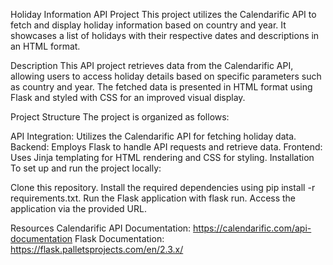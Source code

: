 Holiday Information API Project
This project utilizes the Calendarific API to fetch and display holiday information based on country and year. It showcases a list of holidays with their respective dates and descriptions in an HTML format.

Description
This API project retrieves data from the Calendarific API, allowing users to access holiday details based on specific parameters such as country and year. The fetched data is presented in HTML format using Flask and styled with CSS for an improved visual display.

Project Structure
The project is organized as follows:

API Integration: Utilizes the Calendarific API for fetching holiday data.
Backend: Employs Flask to handle API requests and retrieve data.
Frontend: Uses Jinja templating for HTML rendering and CSS for styling.
Installation
To set up and run the project locally:

Clone this repository.
Install the required dependencies using pip install -r requirements.txt.
Run the Flask application with flask run.
Access the application via the provided URL.

Resources
Calendarific API Documentation: https://calendarific.com/api-documentation
Flask Documentation: https://flask.palletsprojects.com/en/2.3.x/